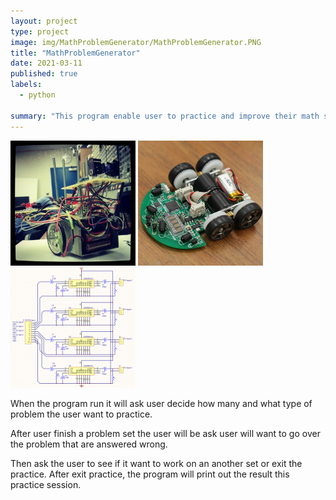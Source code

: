 ```yaml
---
layout: project
type: project
image: img/MathProblemGenerator/MathProblemGenerator.PNG
title: "MathProblemGenerator"
date: 2021-03-11
published: true
labels:
  - python

summary: "This program enable user to practice and improve their math skills by generating problems for user to answer."
---
```


<div class="text-center p-4">
  <img width="200px" src="../img/micromouse/micromouse-robot.png" class="img-thumbnail" >
  <img width="200px" src="../img/micromouse/micromouse-robot-2.jpg" class="img-thumbnail" >
  <img width="200px" src="../img/micromouse/micromouse-circuit.png" class="img-thumbnail" >
</div>

When the program run it will ask user decide how many and what type of problem the user want to practice.

After user finish a problem set the user will be ask user will want to go over the problem that are answered wrong.

Then ask the user to see if it want to work on an another set or exit the practice. After exit practice, the program will print out the result this practice session.





